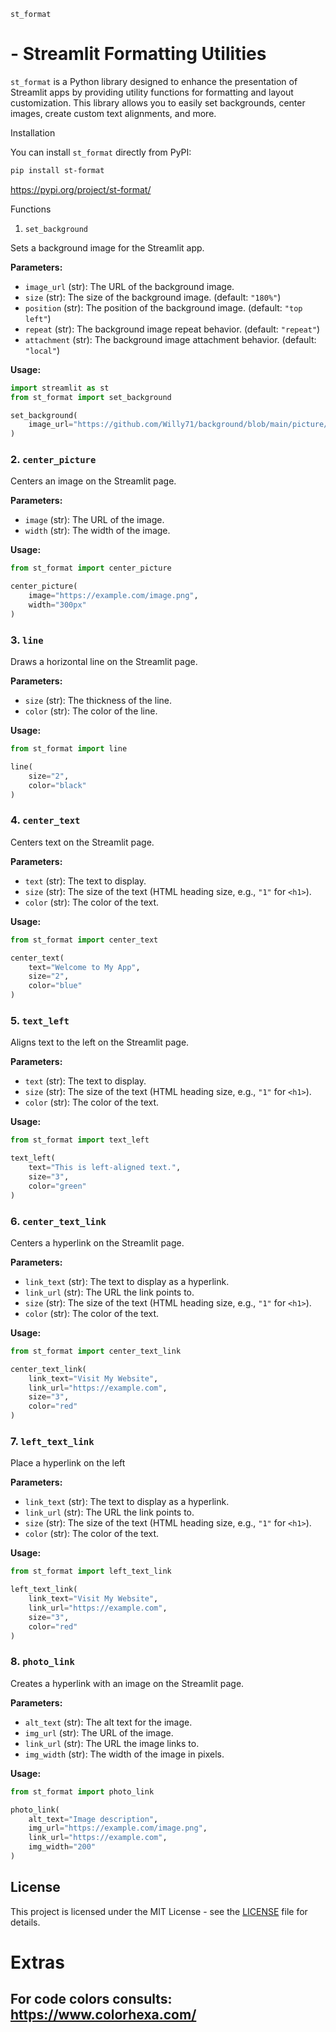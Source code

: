 `st_format` 
# - Streamlit Formatting Utilities

`st_format` is a Python library designed to enhance the presentation of Streamlit apps by providing utility functions for formatting and layout customization. This library allows you to easily set backgrounds, center images, create custom text alignments, and more.

Installation

You can install `st_format` directly from PyPI:

```bash
pip install st-format
```
https://pypi.org/project/st-format/

Functions

1. `set_background`

Sets a background image for the Streamlit app.

**Parameters:**
- `image_url` (str): The URL of the background image.
- `size` (str): The size of the background image. (default: `"180%"`)
- `position` (str): The position of the background image. (default: `"top left"`)
- `repeat` (str): The background image repeat behavior. (default: `"repeat"`)
- `attachment` (str): The background image attachment behavior. (default: `"local"`)

**Usage:**

```python
import streamlit as st
from st_format import set_background

set_background(
    image_url="https://github.com/Willy71/background/blob/main/picture/Confluence%20of%20easter%20Creek%20and%20Killik%20River.png?raw=true"
)
```

### 2. `center_picture`

Centers an image on the Streamlit page.

**Parameters:**
- `image` (str): The URL of the image.
- `width` (str): The width of the image.

**Usage:**

```python
from st_format import center_picture

center_picture(
    image="https://example.com/image.png",
    width="300px"
)
```

### 3. `line`

Draws a horizontal line on the Streamlit page.

**Parameters:**
- `size` (str): The thickness of the line.
- `color` (str): The color of the line.

**Usage:**

```python
from st_format import line

line(
    size="2",
    color="black"
)
```

### 4. `center_text`

Centers text on the Streamlit page.

**Parameters:**
- `text` (str): The text to display.
- `size` (str): The size of the text (HTML heading size, e.g., `"1"` for `<h1>`).
- `color` (str): The color of the text.

**Usage:**

```python
from st_format import center_text

center_text(
    text="Welcome to My App",
    size="2",
    color="blue"
)
```

### 5. `text_left`

Aligns text to the left on the Streamlit page.

**Parameters:**
- `text` (str): The text to display.
- `size` (str): The size of the text (HTML heading size, e.g., `"1"` for `<h1>`).
- `color` (str): The color of the text.

**Usage:**

```python
from st_format import text_left

text_left(
    text="This is left-aligned text.",
    size="3",
    color="green"
)
```

### 6. `center_text_link`

Centers a hyperlink on the Streamlit page.

**Parameters:**
- `link_text` (str): The text to display as a hyperlink.
- `link_url` (str): The URL the link points to.
- `size` (str): The size of the text (HTML heading size, e.g., `"1"` for `<h1>`).
- `color` (str): The color of the text.

**Usage:**

```python
from st_format import center_text_link

center_text_link(
    link_text="Visit My Website",
    link_url="https://example.com",
    size="3",
    color="red"
)
```
### 7. `left_text_link`

Place a hyperlink on the left

**Parameters:**
- `link_text` (str): The text to display as a hyperlink.
- `link_url` (str): The URL the link points to.
- `size` (str): The size of the text (HTML heading size, e.g., `"1"` for `<h1>`).
- `color` (str): The color of the text.

**Usage:**

```python
from st_format import left_text_link

left_text_link(
    link_text="Visit My Website",
    link_url="https://example.com",
    size="3",
    color="red"
)
```

### 8. `photo_link`

Creates a hyperlink with an image on the Streamlit page.

**Parameters:**
- `alt_text` (str): The alt text for the image.
- `img_url` (str): The URL of the image.
- `link_url` (str): The URL the image links to.
- `img_width` (str): The width of the image in pixels.

**Usage:**

```python
from st_format import photo_link

photo_link(
    alt_text="Image description",
    img_url="https://example.com/image.png",
    link_url="https://example.com",
    img_width="200"
)
```

## License

This project is licensed under the MIT License - see the [LICENSE](LICENSE) file for details.

# Extras
For code colors consults:
https://www.colorhexa.com/
---
